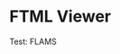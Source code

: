 # FTML Viewer

Test: <span data-ftml-term="OMID" data-ftml-head="https://mathhub.info?a=sTeX/ComputerScience/Software&p=mod/systems&m=FLAMS&s=Flams" data-ftml-comp>FLAMS</span>
